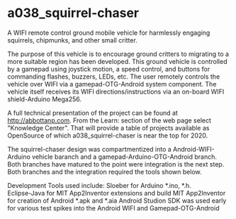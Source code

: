 # a038_squirrel-chaser
A WIFI remote control ground mobile vehicle for harmlessly engaging squirrels, chipmunks, and other small critter.

The purpose of this vehicle is to encourage ground critters to migrating to a more suitable region has been developed.  This ground vehicle
is controlled by a gamepad using joystick motion, a speed control, and buttons for commanding flashes, buzzers, LEDs, etc.  The user remotely controls the vehicle over WIFI via a gamepad-OTG-Android system component.  The vehicle itself receives its WIFI directions/instructions via 
an on-board WIFI shield-Arduino Mega256.

A full technical presentation of the project can be found at http://abbottanp.com.  From the Learn: section of the web page select "Knowledge Center".  That will provide a table of projects available as OpenSource of which a038_squirrel-chaser is near the top for 2020.

The squirrel-chaser design was compartmentized into a Android-WIFI-Arduino vehicle baranch and a gamepad-Arduino-OTG-Android branch.  Both branches have matured to the point were integration is the next step.  Both branches and the integration required the tools shown below.  


Development Tools used include: 
Sloeber for Arduino *.ino, *.h.  
Eclipse-Java for MIT App2Inventor extensions and build
MIT App2Inventor for creation of Android *.apk and *.aia
Android Studion SDK was used early for various test spikes into the Android WIFI and Gamepad-OTG-Android 
